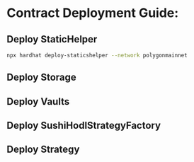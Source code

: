 # Contract Deployment Guide:

## Deploy StaticHelper

```sh
npx hardhat deploy-staticshelper --network polygonmainnet
```



## Deploy Storage


## Deploy Vaults



## Deploy SushiHodlStrategyFactory

## Deploy Strategy




